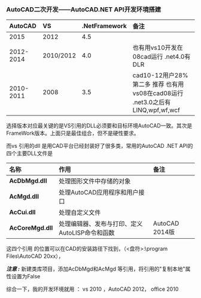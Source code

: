 ### AutoCAD二次开发——AutoCAD.NET API开发环境搭建

| AutoCAD | VS | .NetFramework | 备注 |
| :--- | :--- | :--- | :--- |
| 2015 | 2012 | 4.5 |  |
| 2012-2014 | 2010/2012 | 4.0 | 也有用vs10开发在08cad运行        .net4.0有DLR |
| 2010-2011 | 2008 | 3.5 | cad10-12用户28%第二多 推荐 也有用vs08在cad08运行   .net3.0之后有LINQ,wpf,wf,wcf |

选择版本对应最关键的是VS引用的DLL必须要和目标环境AutoCAD一致。其次是FrameWork版本。上面只是最佳组合，但不是硬性要求。

而vs 引用的dll 是用CAD平台已经封装好了很多类，常用的AutoCAD .NET API的四个主要DLL文件是

| **名称** | **作用** | **备注** |
| :--- | :--- | :--- |
| **AcDbMgd.dll** | 处理图形文件中存储的对象 |  |
| **AcMgd.dll** | 处理AutoCAD应用程序和用户接口 |  |
| **AcCui.dll** | 处理自定义文件 |  |
| **AcCoreMgd.dll** | 处理编辑器、发布与打印、定义AutoLISP命令和函数 | AutoCAD 2014版 |

这四个引用 的位置可以在CAD的安装路径下找到，（&lt;盘符&gt;:\program Files\AutoCAD 20xx），

_**注意 :**_ 新建类库项目，添加AcDbMgd和AcMgd 等引用，将引用的"复制本地"属性设置为False



综合一下，我的开发环境就用 ： vs 2010 ，AutoCAD 2012， office 2010

